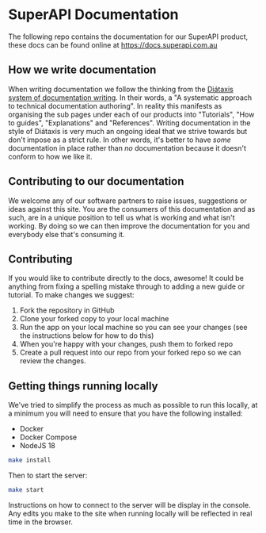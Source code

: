 # SuperAPI Documentation

The following repo contains the documentation for our SuperAPI product, these docs can be found online at https://docs.superapi.com.au

## How we write documentation

When writing documentation we follow the thinking from the [Diátaxis system of documentation writing](https://diataxis.fr/). In their words, a "A systematic approach to technical documentation authoring". In reality this manifests as organising the sub pages under each of our products into "Tutorials", "How to guides", "Explanations" and "References". Writing documentation in the style of Diátaxis is very much an ongoing ideal that we strive towards but don't impose as a strict rule. In other words, it's better to have _some_ documentation in place rather than _no_ documentation because it doesn't conform to how we like it.

## Contributing to our documentation

We welcome any of our software partners to raise issues, suggestions or ideas against this site. You are the consumers of this documentation and as such, are in a unique position to tell us what is working and what isn't working. By doing so we can then improve the documentation for you and everybody else that's consuming it.

## Contributing

If you would like to contribute directly to the docs, awesome! It could be anything from fixing a spelling mistake through to adding a new guide or tutorial. To make changes we suggest:

1. Fork the repository in GitHub
2. Clone your forked copy to your local machine
3. Run the app on your local machine so you can see your changes (see the instructions below for how to do this)
4. When you're happy with your changes, push them to forked repo
5. Create a pull request into our repo from your forked repo so we can review the changes.

## Getting things running locally

We've tried to simplify the process as much as possible to run this locally, at a minimum you will need to ensure that you have the following installed:

- Docker
- Docker Compose
- NodeJS 18

```bash
make install
```

Then to start the server:

```bash
make start
```

Instructions on how to connect to the server will be display in the console. Any edits you make to the site when running locally will be reflected in real time in the browser.
